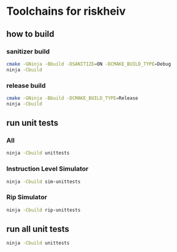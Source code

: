# Toolchains for riskheiv

## how to build

### sanitizer build

```sh
cmake -GNinja -Bbuild -DSANITIZE=ON -DCMAKE_BUILD_TYPE=Debug
ninja -Cbuild
```

### release build

```sh
cmake -GNinja -Bbuild -DCMAKE_BUILD_TYPE=Release
ninja -Cbuild
```

## run unit tests

### All

```sh
ninja -Cbuild unittests
```

### Instruction Level Simulator

```sh
ninja -Cbuild sim-unittests
```

### Rip Simulator

```sh
ninja -Cbuild rip-unittests
```


## run all unit tests

```sh
ninja -Cbuild unittests
```
